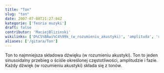 ```yaml
---
title: "Ton"
slug: "ton"
date: 2007-07-08T21:27:04Z
kategorie: ['Teoria muzyki']
draft: false
contributor: 'MaciejBlizinski'
wikilinks: ['D%C5%BAwi%C4%99k_(w_rozumieniu_akustyki)', 'amplituda', 'cz%C4%99stotliwo%C5%9B%C4%87']
aliases: ['/gitara/Ton']
---
```

Ton to najmniejsza składowa dźwięku (w rozumieniu
akustyki)<!-- link nie odnosił się do niczego: 'Ton' ('content/parked/teoria-muzyki/Ton.md') links to 'Dźwięk_\\(w_rozumieniu_akustyki\\)' ('content/parked/teoria-muzyki/Dźwięk_\\(w_rozumieniu_akustyki\\).md') and that does not exist -->. Ton to jeden
sinusoidalny przebieg o ściśle określonej
częstotliwości<!-- link nie odnosił się do niczego: 'Ton' ('content/parked/teoria-muzyki/Ton.md') links to 'częstotliwość' ('content/parked/teoria-muzyki/częstotliwość.md') and that does not exist -->,
amplitudzie<!-- link nie odnosił się do niczego: 'Ton' ('content/parked/teoria-muzyki/Ton.md') links to 'amplituda' ('content/parked/teoria-muzyki/amplituda.md') and that does not exist --> i fazie. Każdy dźwięk (w rozumieniu
akustyki) składa się z tonów.

